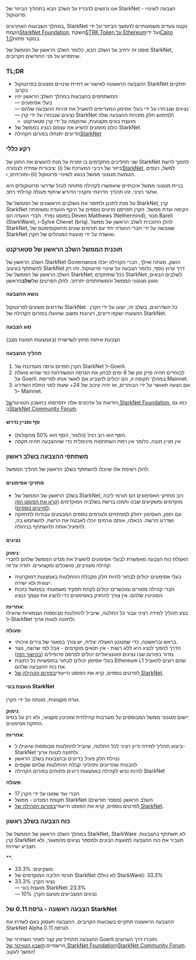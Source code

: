 אנו נרגשים להכריז על השלב הבא בתהליך הביזור של StarkNet - הצבעה לשינויי פרוטוקול.

במהלך השבועות האחרונים, StarkNet נקטה צעדים משמעותיים להמשך הביזור על ידי הקמת[StarkNet Foundation](https://medium.com/@StarkNet_Foundation/welcome-to-the-world-starknet-foundation-7bd55d5dbc59), השקת[STRK Token על Ethereum](https://medium.com/starkware/starknet-token-is-deployed-on-ethereum-f27f0000b00c)ועל ידי[Cairo 1.0](https://medium.com/starkware/open-sourcing-cairo-1-0-b3100a664bb0)במקור פתוח.

פוסט זה ירחיב על השלב הבא, כלומר השלב הראשון של הממשל של StarkNet, שיתפרש על פני החודשים הקרובים.

### TL;DR

* ההצבעה הראשונה לאישור או דחיית שינויים מוצעים בפרוטוקול StarkNet תתקיים בקרוב
* המשתתפים בהצבעות במהלך השלב הראשון יהיו:\
  — בעלי אסימונים\
  — נציגים שנבחרו על ידי בעלי אסימון המעדיפים להאציל את זכויות ההצבעה שלהם\
  — נציגים שנבחרו על ידי קרן StarkNet למימוש חלק מזכויות ההצבעה שלה\
  - מועצת בונים מקצועית, שהוקמה על ידי קרן סטארקנט
* כולם מוזמנים להציע את עצמם כנציג בממשל של StarkNet
* הדיונים יתנהלו בפורום הקהילה[StarkNet](https://community.starknet.io/)

### רקע כללי

שני תהליכים מתקדמים בו זמנית על מנת להגשים את החזון של StarkNet להפוך לרשת ציבורית עמידה לצנזורה: (i) ביזור של רכיבי המערכת של[StarkNet](https://community.starknet.io/t/starknet-decentralized-protocol-introduction/2671), למשל, רצפים ומוכיחים, ו-(ii) הטמעת מנגנוני ממשל בנוגע לשינויי פרוטוקול.

בניית מנגנוני ממשל איכותיים שיאפשרו לקהילה פתוחה לנהל שדרוגי פרוטוקולים היא אתגר רציני. זהו תהליך הדרגתי וחקרני הדורש שיתוף פעולה קהילתי רחב.

על מנת לתכנן ולתזמר את השלבים הראשונים של הממשל של StarkNet, קרן StarkNet הקימה ועדת ממשל. הקרן תפרסם פרטים נוספים על היקף הוועדה ומשימתה בפוסט נפרד. חברי הוועדה הם Deven Matthews (Nethermind), מנור Bareli (StarkWare), ו-Sylve Chevet (briq). להלן התוכנית לשלב הראשון של ממשל StarkNet, שגובשה על ידי חברי הוועדה יחד עם תורמים שונים מהאקוסיסטם של StarkNet ואושרה על ידי מועצת המנהלים של הקרן.

### תוכנית הממשל השלב הראשון של סטארקנט

השלב הראשון של StarkNet Governance הושק. מעתה ואילך, חברי הקהילה יוכלו להשתתף בעיצוב StarkNet דרך ערוץ נוסף, כלומר הצבעה על שינויי פרוטוקול. זהו רק השלב הראשון של הממשל של StarkNet; ככל שתתקדם StarkNet לשלבים הבאים, מגוון מנגנוני הממשל והמשתתפים יתרחב. להלן הפרטים של**שלב**הראשון:

#### נושא ההצבעה

שדרוגים מוצעים לפרוטוקול StarkNet. כל השדרוגים, בשלב זה, יוצעו על ידי הקרן. ההצעות ישקפו דיונים, רעיונות ומשוב שהועלו בפורום הקהילה של StarkNet.

#### סוג הצבעה

הצבעת איתות מחוץ לשרשרת (באמצעות תמונת מצב)

#### תהליך ההצבעה

1. הקרן תפרוס גרסה מעודכנת של StarkNet ל-Goerli.
2. לבוחרים תהיה פרק זמן של 6 ימים לבחון את הגרסה המשודרגת כפי שהיא פועלת על Goerli. במהלך תקופה זו, הם יכולים להצביע אם לאשר אותו לפריסת Mainnet.
3. אם הצעה תאושר על ידי הבוחרים, אז יהיה עיכוב של 24+ שעות לפני החלת השדרוג ל- Mainnet.

הודעות על עדכונים אלה יתפרסמו בחשבון הטוויטר[של StarkNet Foundation](https://twitter.com/StarkNetFndn), כמו גם ב[StarkNet Community Forum](https://community.starknet.io/).

#### סף ומניין נדרש

* הסף הוא רוב רגיל (כלומר, הסף הוא 50% מהקולות).
* אין מניין חובה, כלומר אין רמת השתתפות מינימלית כדי שההצבעה תהיה תקפה

### משתתפי ההצבעה בשלב ראשון

להלן רשימת אלו שיוכלו להשתתף בשלב הראשון של תהליך הממשל:

#### מחזיקי אסימונים

* בשלב הראשון של הממשל של StarkNet, רוב מחזיקי האסימונים הם תורמי ליבה מוקדמים ומשקיעים שבנו ותמכו ברשת בשלביה המוקדמים ([קרא את הפוסט הזה לפרטים נוספים](https://medium.com/@starkware/part-3-starknet-token-design-5cc17af066c6)).
* עם הזמן, האסימון יחולק למפתחים ולגורמים נוספים המבצעים עבודות לתחזוקה ושדרוג הרשת. ככאלה, אותם גורמים יוכלו לאבטח את הרשת, להשתמש בה, להפעיל אותה ולהשתתף בניהולה.

#### נציגים

**נימוק**:\
האצלת כוח הצבעה מאפשרת לבעלי אסימונים להאציל את מנדט הממשל שלהם לחברי קהילה מעורבים, מושכלים ומקצועיים. תודה על זה:

* בעלי אסימונים יכולים לבחור להיות חלק מקבלת ההחלטות באמצעות דמוקרטיה ייצוגית ולא ישירה.
* חברי קהילה מסורים ומוכשרים יכולים לקחת תפקיד משמעותי בממשל בזכות המוניטין שלהם. אין צורך להחזיק באסימונים כדי להציג את עצמך כנציג.

**אחריות**:\
בצע תהליך למידה רציני עבור כל החלטה, שיוביל להחלטות מבוססות ועצמאיות שיועילו ל-StarkNet ולחזונה לטווח ארוך.

**פעולה**:

* בראש ובראשונה, כדי שמנגנון האצלה יצליח, יש צורך במאגר של צירים איכותי.
* הדרך להפוך לנציג היא ללא רשות - אין תנאים מוקדמים - אבל למי שרוצה, נוצר מדור בפורום שבו נציגים פוטנציאליים יכולים לפרסם פרופילים ([בקישור הזה](https://community.starknet.io/t/delegate-profile-thread/4049)).
* בעלי אסימון יכולים לבחור בחופשיות כל כתובת Ethereum L1 שהם רוצים להאציל את כוח ההצבעה שלהם.
* לפרטים נוספים, קרא את הפוסט הייעודי[בפורום הקהילה של StarkNet](https://community.starknet.io/t/delegate-profile-thread/4049).

#### מועצת בוני StarkNet

ועדה מקצועית, מונתה על ידי הקרן.

**נימוק**:\
יישום מנגנוני ממשל המבוססים על מעורבות קהילתית ומוניטין מקצועי, ולא רק על בסיס החזקת אסימונים.

**אחריות**:

* ביצוע תהליך למידה ודיון רציני לכל החלטה, שיוביל להחלטות מבוססות שיועילו ל-StarkNet ולחזונה לטווח ארוך.
* נטילת חלק פעיל בדיונים ובהצבעות בשלב הראשון
* להבטיח שהדיונים ותהליכי קבלת ההחלטות שלהם שקופים
* להיות נגיש לקהילה באמצעות דיונים פתוחים בפורום הקהילה StarkNet

**פעולה**:

* 17 חברי ועד שמונו על ידי הקרן
* תקופת המנדט - ממשל StarkNet השלב הראשון (מספר חודשים)
* לפרטים נוספים, קרא את הפוסט הייעודי[בפורום הקהילה של StarkNet](https://community.starknet.io/t/delegate-profile-thread/4049).

### כוח הצבעה בשלב ראשון

במהלך השלב הראשון של הממשל של StarkNet, StarkWare לא תשתתף בהצבעות. קרן StarkNet תעביר את כוח ההצבעה למועצת הבונים ולמספר נציגים מהמאגר, ולא תצביע ישירות.

</strong>**:</p>

* משקיעים: 33.3%
* תורמי הליבה המוקדמים של StarkNet (לא כולל StarkWare): 33.3%
* נציגי הקרן: 33.3%\
  — מועצת בוני StarkNet: 23.3%\
  — נציגים המצביעים מטעם הקרן: 10%

### הצבעה ראשונה - גרסת 0.11 של StarkNet

ההצבעה הראשונה תתקיים בשבועות הקרובים. ההצבעה תעסוק באם לשדרג את StarkNet Alpha לגרסה 0.11.

ההצבעה תתחיל זמן קצר לאחר השחרור של Goerli ותוכרז דרך הערוצים הרשמיים:[חשבון הטוויטר של StarkNet Foundation](https://twitter.com/StarkNetFndn)ו[StarkNet Community Forum](https://community.starknet.io/). המשך לעקוב!